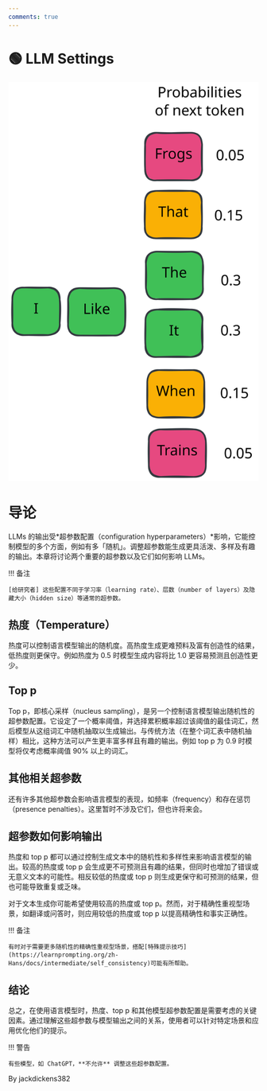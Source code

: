 ```yaml
---
comments: true
---
```


# 🟢 LLM Settings


![temperature](../assets/temperature.svg)


# 导论

LLMs 的输出受*超参数配置（configuration hyperparameters）*影响，它能控制模型的多个方面，例如有多「随机」。调整超参数能生成更具活泼、多样及有趣的输出。本章将讨论两个重要的超参数以及它们如何影响 LLMs。

!!! 备注

    [给研究者] 这些配置不同于学习率（learning rate）、层数（number of layers）及隐藏大小（hidden size）等通常的超参数。

## 热度（Temperature）

热度可以控制语言模型输出的随机度。高热度生成更难预料及富有创造性的结果，低热度则更保守。例如热度为 0.5 时模型生成内容将比 1.0 更容易预测且创造性更少。

## Top p

Top p，即核心采样（nucleus sampling），是另一个控制语言模型输出随机性的超参数配置。它设定了一个概率阈值，并选择累积概率超过该阈值的最佳词汇，然后模型从这组词汇中随机抽取以生成输出。与传统方法（在整个词汇表中随机抽样）相比，这种方法可以产生更丰富多样且有趣的输出。例如 top p 为 0.9 时模型将仅考虑概率阈值 90% 以上的词汇。

## 其他相关超参数

还有许多其他超参数会影响语言模型的表现，如频率（frequency）和存在惩罚（presence penalties）。这里暂时不涉及它们，但也许将来会。

## 超参数如何影响输出

热度和 top p 都可以通过控制生成文本中的随机性和多样性来影响语言模型的输出。较高的热度或 top p 会生成更不可预测且有趣的结果，但同时也增加了错误或无意义文本的可能性。相反较低的热度或 top p 则生成更保守和可预测的结果，但也可能导致重复或乏味。

对于文本生成你可能希望使用较高的热度或 top p。然而，对于精确性重视型场景，如翻译或问答时，则应用较低的热度或 top p 以提高精确性和事实正确性。

!!! 备注

    有时对于需要更多随机性的精确性重视型场景，搭配[特殊提示技巧](https://learnprompting.org/zh-Hans/docs/intermediate/self_consistency)可能有所帮助。

## 结论

总之，在使用语言模型时，热度、top p 和其他模型超参数配置是需要考虑的关键因素。通过理解这些超参数与模型输出之间的关系，使用者可以针对特定场景和应用优化他们的提示。

!!! 警告
  
    有些模型，如 ChatGPT，**不允许** 调整这些超参数配置。

By jackdickens382